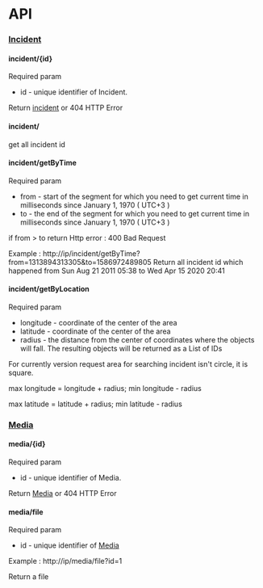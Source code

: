 API
====== 
### [Incident](https://github.com/ilyukou/beldtp-api/tree/master/docs/entity/INCIDENT.md)
#### incident/{id}
Required param
* id -  unique identifier of Incident.

Return [incident](https://github.com/ilyukou/beldtp-api/tree/master/docs/entity/INCIDENT.md) or 404 HTTP Error

#### incident/
get all incident id

#### incident/getByTime
Required param 
* from - start of the segment for which you need to get current time in milliseconds since January 1, 1970 ( UTC+3 )
* to  - the end of the segment for which you need to get current time in milliseconds since January 1, 1970 ( UTC+3 )

if from > to return Http error : 400 Bad Request

Example : http://ip/incident/getByTime?from=1313894313305&to=1586972489805
Return all incident id which happened from Sun Aug 21 2011 05:38 to Wed Apr 15 2020 20:41


#### incident/getByLocation
Required param
*  longitude - coordinate of the center of the area
*  latitude - coordinate of the center of the area
*  radius - the distance from the center of coordinates where the objects will fall. The resulting objects will be returned as a List of IDs

For currently version request area for searching incident isn't circle, it is square. 

max longitude = longitude + radius; min longitude - radius

max latitude = latitude + radius; min latitude - radius

### [Media](https://github.com/ilyukou/beldtp-api/tree/master/docs/entity/INCIDENT.md)
#### media/{id}
Required param
* id -  unique identifier of Media.

Return [Media](https://github.com/ilyukou/beldtp-api/tree/master/docs/entity/MEDIA.md) or 404 HTTP Error

#### media/file
Required param 
* id - unique identifier of [Media](https://github.com/ilyukou/beldtp-api/tree/master/docs/entity/MEDIA.md)

Example : http://ip/media/file?id=1

Return a file 